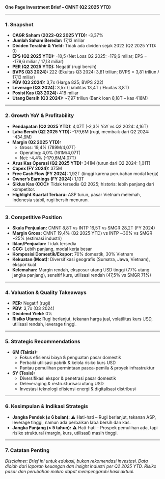 **One Page Investment Brief – CMNT (Q2 2025 YTD)**

---

### 1. **Snapshot**
- **CAGR Saham (2022–Q2 2025 YTD):** -3,37%
- **Jumlah Saham Beredar:** 17,13 miliar
- **Dividen Terakhir & Yield:** Tidak ada dividen sejak 2022 (Q2 2025 YTD: 0)
- **EPS (Q2 2025 YTD):** -10,5 (Net Loss Q2 2025: -179,6 miliar; EPS = -179,6 miliar / 17,13 miliar)
- **PER (Q2 2025 YTD):** Negatif (rugi bersih)
- **BVPS (Q3 2024):** 222 (Ekuitas Q3 2024: 3,81 triliun; BVPS = 3,81 triliun / 17,13 miliar)
- **PBV (Q3 2024):** 3,7x (Harga 825; BVPS 222)
- **Leverage (Q3 2024):** 3,5x (Liabilitas 13,4T / Ekuitas 3,8T)
- **Posisi Kas (Q3 2024):** 418 miliar
- **Utang Bersih (Q3 2024):** ~7,97 triliun (Bank loan 8,18T – kas 418M)

---

### 2. **Growth YoY & Profitability**
- **Pendapatan (Q2 2025 YTD):** 4,07T (-2,3% YoY vs Q2 2024: 4,16T)
- **Laba Bersih (Q2 2025 YTD):** -179,6M (rugi, membaik dari Q2 2024: -434,9M)
- **Margin (Q2 2025 YTD):**
  - Gross: 19,4% (789M/4,07T)
  - Operating: 4,0% (161M/4,07T)
  - Net: -4,4% (-179,6M/4,07T)
- **Arus Kas Operasi (Q2 2025 YTD):** 341M (turun dari Q2 2024: 1,01T)
- **Capex (FY 2024):** 375M
- **Free Cash Flow (FY 2024):** 1,92T (tinggi karena perubahan modal kerja)
- **Owner’s Earnings (FY 2024):** 1,13T
- **Siklus Kas (CCC):** Tidak tersedia Q2 2025; historis: lebih panjang dari kompetitor.
- **Highlight Kuartal Terbaru:** ASP turun, pasar Vietnam melemah, Indonesia stabil, rugi bersih menurun.

---

### 3. **Competitive Position**
- **Skala Penjualan:** CMNT 8,8T vs INTP 16,5T vs SMGR 28,2T (FY 2024)
- **Margin Gross:** CMNT 19,4% (Q2 2025 YTD) vs INTP ~30% vs SMGR ~25% (estimasi industri)
- **Iklan/Penjualan:** Tidak tersedia
- **CCC:** Lebih panjang, modal kerja besar
- **Komposisi Domestik/Ekspor:** 70% domestik, 30% Vietnam
- **Kekuatan (Moat):** Diversifikasi geografis (Sumatra, Jawa, Vietnam), ekspor kuat
- **Kelemahan:** Margin rendah, eksposur utang USD tinggi (77% utang jangka panjang), sensitif kurs, utilisasi rendah (47,5% vs SMGR 71%)

---

### 4. **Valuation & Quality Takeaways**
- **PER:** Negatif (rugi)
- **PBV:** 3,7x (Q3 2024)
- **Dividend Yield:** 0%
- **Risiko Utama:** Rugi berlanjut, tekanan harga jual, volatilitas kurs USD, utilisasi rendah, leverage tinggi.

---

### 5. **Strategic Recommendations**
- **6M (Taktis):**
  - Fokus efisiensi biaya & penguatan pasar domestik
  - Perbaiki utilisasi pabrik & kelola risiko kurs USD
  - Pantau pemulihan permintaan pasca-pemilu & proyek infrastruktur
- **5Y (Tesis):**
  - Diversifikasi ekspor & penetrasi pasar domestik
  - Deleveraging & restrukturisasi utang USD
  - Investasi teknologi efisiensi energi & digitalisasi distribusi

---

### 6. **Kesimpulan & Indikasi Strategis**
- **Jangka Pendek (≤ 6 bulan):** ⚠️ Hati-hati – Rugi berlanjut, tekanan ASP, leverage tinggi, namun ada perbaikan laba bersih dan kas.
- **Jangka Panjang (> 5 tahun):** ⚠️ Hati-hati – Prospek pemulihan ada, tapi risiko struktural (margin, kurs, utilisasi) masih tinggi.

---

### 7. **Catatan Penting**
*Disclaimer: Brief ini untuk edukasi, bukan rekomendasi investasi. Data diolah dari laporan keuangan dan insight industri per Q2 2025 YTD. Risiko pasar dan perubahan makro dapat mempengaruhi hasil aktual.*